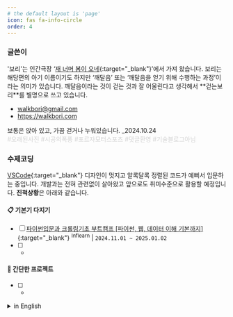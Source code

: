 ```yaml
---
# the default layout is 'page'
icon: fas fa-info-circle
order: 4
---
```


### 글쓴이

'<span class="txt_bg">보리</span>'는 인간극장 ‘[재 너머 봄이 오네](https://www.youtube.com/watch?v=IfozMV5gmco){:target="_blank"}’에서 가져 왔습니다. 보리는 해당편의 아기 이름이기도 하지만 ‘깨달음’ 또는 ‘깨달음을 얻기 위해 수행하는 과정’이라는 의미가 있습니다. 깨달음이라는 것이 걷는 것과 잘 어울린다고 생각해서 **<span class="txt_bg">걷는보리</span>**를 별명으로 쓰고 있습니다.  

- walkbori@gmail.com
- https://walkbori.com

보통은 앉아 있고, 가끔 걷거나 누워있습니다. _2024.10.24  
<span style="color: #d3d3d3;">#오래된사진 #시공의폭풍 #포르자모터스포츠 #댓글환영 #기술블로그아님</span>

### 수제코딩

[VSCode](https://code.visualstudio.com/){:target="_blank"} 디자인이 멋지고 알록달록 정렬된 코드가 예뻐서 입문하는 중입니다. 개발과는 전혀 관련없이 살아왔고 앞으로도 취미수준으로 활용할 예정입니다. <span class="txt_bg">**진척상황**</span>은 아래와 같습니다.

#### 📋 기본기 다지기

- [ ] [파이썬입문과 크롤링기초 부트캠프 [파이썬, 웹, 데이터 이해 기본까지]](https://www.inflearn.com/course/python-crawling-basic){:target="_blank"} <sup>Inflearn</sup> \| `2024.11.01 ~ 2025.01.02`
- [ ] -

#### 🎡 간단한 프로젝트

- [ ] -

<details markdown="1">
<summary>in English</summary>

<!-- summary 아래 한칸 공백 두어야함 -->
### Author<sup> AI Translation</sup>  
'<span class="txt_bg">보리(bori)</span>' is a name taken from the show Human Theater in the episode '[Spring Beyond the Hill](https://www.youtube.com/watch?v=IfozMV5gmco){:target="_blank"}.' In this episode, '보리(bori)' is the name of a baby, but it also carries the meaning of 'enlightenment' or 'the process of seeking enlightenment.' I think enlightenment pairs well with walking, so I use **<span class="txt_bg">걷는보리</span>**(GeotneunBori) as a nickname(Geotneun means 'Walking').

- walkbori@gmail.com
- https://walkbori.com

Usually, I'm sitting, sometimes walking or lying down. _2024.10.24  
<span style="color: #d3d3d3;">#OldPhoto #HeroesOfTheStorm #ForzaMotorsport #CommentsWelcome #NotATechBlog</span>

### Handmade Coding<sup> AI Translation</sup>  

I’m getting into coding with VSCode because the design looks cool, and the colorful, neatly organized code is visually pleasing. I’ve had no prior connection to development, and I plan to keep it at a hobby level.

</details>


